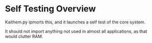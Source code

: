 # Self Testing Overview

Kaithem.py ipmorts this, and it launches a self test of the core system.

It should not import anything not used in almost all applications, as that would clutter
RAM.